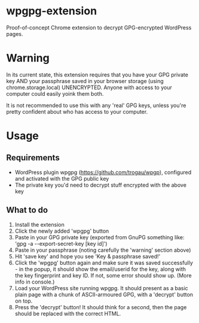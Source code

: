 # wpgpg-extension
Proof-of-concept Chrome extension to decrypt GPG-encrypted WordPress pages.

# Warning
In its current state, this extension requires that you have your GPG private key AND your passphrase saved in your browser storage (using chrome.storage.local) UNENCRYPTED. Anyone with access to your computer could easily yoink them both. 

It is not recommended to use this with any 'real' GPG keys, unless you're pretty confident about who has access to your computer. 
# Usage

## Requirements

- WordPress plugin wpgpg (https://github.com/trogau/wpgp), configured and activated with the GPG public key 
- The private key you'd need to decrypt stuff encrypted with the above key

## What to do

1. Install the extension
2. Click the newly added 'wpgpg' button 
3. Paste in your GPG private key (exported from GnuPG something like: 'gpg -a --export-secret-key [key id]')
4. Paste in your passphrase (noting carefully the 'warning' section above)
5. Hit 'save key' and hope you see 'Key & passphrase saved!'
6. Click the 'wpgpg' button again and make sure it was saved successfully - in the popup, it should show the email/userid for the key, along with the key fingerprint and key ID. If not, some error should show up. (More info in console.)  
7. Load your WordPress site running wpgpg. It should present as a basic plain page with a chunk of ASCII-armoured GPG, with a 'decrypt' button on top.
8. Press the 'decrypt' button! It should think for a second, then the page should be replaced with the correct HTML. 


